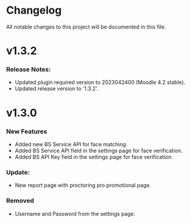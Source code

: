 # Changelog
All notable changes to this project will be documented in this file.

# v1.3.2

### Release Notes:
- Updated plugin required version to 2023042400 (Moodle 4.2 stable).
- Updated release version to '1.3.2'.



# v1.3.0

### New Features
- Added new BS Service API for face matching.
- Added BS Service API field in the settings page for face verification.
- Added BS API Key field in the settings page for face verification.

### Update:
- New report page with proctoring pro promotional page.


### Removed

- Username and Password from the settings page.



